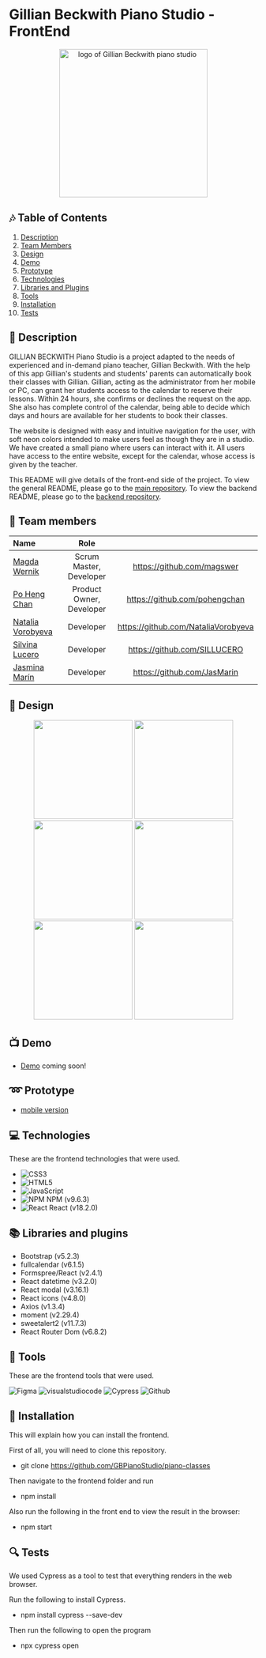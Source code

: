 # Gillian Beckwith Piano Studio - FrontEnd
<p align="center"><img src="https://user-images.githubusercontent.com/116795553/229541862-1789a445-d53c-4031-b11e-d65990bec8d3.JPG" width="300px" alt="logo of Gillian Beckwith piano studio"></p>


## :notes: Table of Contents
1. [Description](#description)
2. [Team Members](#team-members) 
3. [Design](#design)
4. [Demo](#demo)
5. [Prototype](#prototype)
6. [Technologies](#technologies)
7. [Libraries and Plugins](#libraries-and-plugins)
8. [Tools](#tools)
9. [Installation](#installation)
10. [Tests](#tests)


## :musical_keyboard: Description

<p>GILLIAN BECKWITH Piano Studio is a project adapted to the needs of experienced and in-demand piano teacher, Gillian Beckwith. With the help of this app Gillian's students and students' parents can automatically book their classes with Gillian. Gillian, acting as the administrator from her mobile or PC, can grant her students access to the calendar to reserve their lessons. Within 24 hours, she confirms or declines the request on the app. She also has complete control of the calendar, being able to decide which days and hours are available for her students to book their classes.

The website is designed with easy and intuitive navigation for the user, with soft neon colors intended to make users feel as though they are in a studio. We have created a small piano where users can interact with it. All users have access to the entire website, except for the calendar, whose access is given by the teacher.

This README will give details of the front-end side of the project. To view the general README, please go to the [main repository](https://github.com/GBPianoStudio/piano-classes/tree/main#readme). To view the backend README, please go to the [backend repository](https://github.com/GBPianoStudio/piano-classes/tree/main/backend-pianoclasses#readme). 
</p>


## :handshake: Team members  
  
| Name | Role | |
| :--- | :---: | :---: |
| [Magda Wernik](https://github.com/magswer) | Scrum Master, Developer | https://github.com/magswer |
| [Po Heng Chan](https://github.com/pohengchan) | Product Owner, Developer | https://github.com/pohengchan |
| [Natalia Vorobyeva](https://github.com/NataliaVorobyeva) | Developer | https://github.com/NataliaVorobyeva |
| [Silvina Lucero](https://github.com/SILLUCERO) | Developer | https://github.com/SILLUCERO |
| [Jasmina Marín](https://github.com/JasMarin) | Developer | https://github.com/JasMarin |


## :art: Design

<p align="center">
<img src="https://user-images.githubusercontent.com/116795553/229556410-0b04e913-6411-416a-8bc5-c24053bd0642.JPG" height="200px">
<img src="https://user-images.githubusercontent.com/116795553/229556643-01b6d3a6-c573-4f11-814d-356c4b845bc6.JPG" height="200px">
<img src="https://user-images.githubusercontent.com/116795553/229556828-27652416-3f21-45d7-bdfb-607be3844ca0.JPG" height="200px">
<img src="https://user-images.githubusercontent.com/116795553/229557082-9b1cd85f-cd60-4601-80ad-bc1723e8a55c.JPG" height="200px">
<img src="https://user-images.githubusercontent.com/116795553/229557232-61f0c7fb-31dc-4383-b85a-79c8b81c1be0.JPG" height="200px">
<img src="https://user-images.githubusercontent.com/116795553/229557499-a272f94f-4e34-42a7-b17e-1d818469b2dc.JPG" height="200px">
</p>


## :tv: Demo

* [Demo]() coming soon!


## :loop: Prototype

* [mobile version](https://www.figma.com/proto/pzQyEnD8Aon3GMWp1vDkoR/Piano-classes-Gillian-Beckwith?node-id=1-4&scaling=scale-down&page-id=0%3A1&starting-point-node-id=1%3A4&show-proto-sidebar=1)

## :computer: Technologies

These are the frontend technologies that were used.

- ![CSS3](https://img.shields.io/badge/css3-%231572B6.svg?style=for-the-badge&logo=css3&logoColor=white) 
- ![HTML5](https://img.shields.io/badge/html5-%23E34F26.svg?style=for-the-badge&logo=html5&logoColor=white)  
- ![JavaScript](https://img.shields.io/badge/javascript-%23323330.svg?style=for-the-badge&logo=javascript&logoColor=%23F7DF1E) 
- ![NPM](https://img.shields.io/badge/NPM-%23000000.svg?style=for-the-badge&logo=npm&logoColor=white)  NPM (v9.6.3)
- ![React](https://img.shields.io/badge/react-%2320232a.svg?style=for-the-badge&logo=react&logoColor=%2361DAFB)  React (v18.2.0)


## :books: Libraries and plugins
- Bootstrap (v5.2.3)
- fullcalendar (v6.1.5)
- Formspree/React (v2.4.1)
- React datetime (v3.2.0)
- React modal (v3.16.1)
- React icons (v4.8.0)
- Axios (v1.3.4)
- moment (v2.29.4)
- sweetalert2 (v11.7.3)
- React Router Dom (v6.8.2)


 ## :hammer: Tools

 These are the frontend tools that were used.

![Figma](https://img.shields.io/badge/figma-%23F24E1E.svg?style=for-the-badge&logo=figma&logoColor=white) ![visualstudiocode](https://img.shields.io/badge/VSC-%231572B6.svg?style=for-the-badge&logo=css3&logoColor=white) ![Cypress](https://img.shields.io/badge/Cypress-17202C?style=for-the-badge&logo=cypress&logoColor=white)  ![Github](https://img.shields.io/badge/GitHub-100000?style=for-the-badge&logo=github&logoColor=white) 


## :link: Installation

This will explain how you can install the frontend.

First of all, you will need to clone this repository.

* git clone https://github.com/GBPianoStudio/piano-classes

Then navigate to the frontend folder and run 

* npm install

Also run the following in the front end to view the result in the browser:

* npm start


##	:mag: Tests 

We used Cypress as a tool to test that everything renders in the web browser. 

Run the following to install Cypress.

* npm install cypress --save-dev

Then run the following to open the program

* npx cypress open
